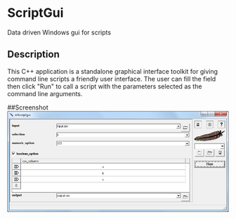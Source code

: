 # ScriptGui
Data driven Windows gui for scripts


## Description  
This C++ application is a standalone graphical interface toolkit for giving command line scripts a friendly user interface. The user can fill the field then click "Run" to call a script with the parameters selected as the command line arguments.

##Screenshot
![screenshot](https://github.com/pemn/ScriptGui/blob/master/assets/screenshot1.png)
